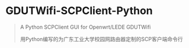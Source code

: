 # GDUTWifi-SCPClient-Python
> A Python SCPClient GUI for Openwrt/LEDE GDUTWifi
>
> 用Python编写的为广东工业大学校园网路由器定制的SCP客户端命令行
